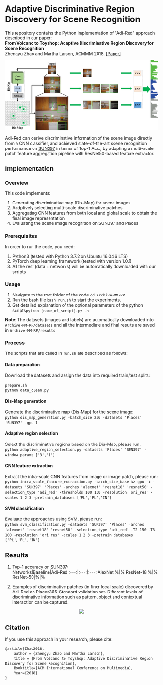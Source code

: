 # Adaptive Discriminative Region Discovery for Scene Recognition

This repository contains the Python implementation of "Adi-Red" approach described in our paper:  
**From Volcano to Toyshop: Adaptive Discriminative Region Discovery for Scene Recognition**  
Zhengyu Zhao and Martha Larson, ACMMM 2018. [[Paper]](https://dl.acm.org/citation.cfm?id=3240698)
<p align="center">
  <img src="https://github.com/ZhengyuZhao/Adaptive-Discriminative-Region-Discovery/blob/master/figures/diagram_textwidth.jpg" width='600'>
</p>

Adi-Red can derive discriminative information of the scene image directly from a CNN classifier, and achieved state-of-the-art scene recognition performance on [SUN397](https://groups.csail.mit.edu/vision/SUN/) in terms of Top-1 Acc., by adopting a multi-scale patch feature aggregation pipeline with ResNet50-based feature extractor.

## Implementation

### Overview

This code implements:
 1. Generating discriminative map (Dis-Map) for scene images
 2. Aadptively selecting multi-scale discriminative patches
 3. Aggregating CNN features from both local and global scale to obtain the final image representation
 4. Evaluating the scene image recognition on SUN397 and Places
 
### Prerequisites

In order to run the code, you need:  
1. Python3 (tested with Python 3.7.2 on Ubuntu 16.04.6 LTS)
2. PyTorch deep learning framework (tested with version 1.0.1)
3. All the rest (data + networks) will be automatically downloaded with our scripts

### Usage

1. Navigate to the root folder of the code.```cd Archive-MM-RP```  
2. Run the bash file ```bash run.sh``` to start the experiments.  
3. Get detailed explanation of the optional parameters of the python scripts```python [name_of_script].py -h```

**Note**: The datasets (images and labels) are automatically downloaded into ```Archive-MM-RP/datasets``` and all the intermediate and final results are saved in ```Archive-MM-RP/results```

### Process

The scripts that are called in ```run.sh``` are described as follows: 

#### Data preparation

Download the datasets and assign the data into required train/test splits:  

```prepare.sh ```  
```python data_clean.py```

#### Dis-Map generation

Generate the discriminative map (Dis-Map) for the scene image:  
```python dis_map_generation.py -batch_size 256 -datasets 'Places' 'SUN397' -gpu 1```

#### Adaptive region selection

Select the discriminative regions based on the Dis-Map, please run:  
```python adaptive_region_selection.py -datasets 'Places' 'SUN397' -window_params ['3','1']```

#### CNN feature extraction

Extract the intra-scale CNN features from image or image patch, please run:  
```python intra_scale_feature_extraction.py -batch_size_base 32 gpu -1 -datasets 'SUN397' 'Places' -arches 'alexnet' 'resnet18' 'resnet50' -selection_type 'adi_red' -thresholds 100 150 -resolution 'ori_res' -scales 1 2 3 -pretrain_databases ['PL','PL','IN']```

#### SVM classification

Evaluate the approaches using SVM, please run:  
```python svm_classification.py -datasets 'SUN397' 'Places' -arches 'alexnet' 'resnet18' 'resnet50' -selection_type 'adi_red' -T2 150 -T3 100 -resolution 'ori_res' -scales 1 2 3 -pretrain_databases ['PL','PL','IN']```

## Results

1. Top-1 accuracy on SUN397:  
	Networks|Baseline|Adi-Red
	:---:|:---:|:---:
	AlexNet|%|%
	ResNet-18|%|%
	ResNet-50|%|%
	
2. Examples of discriminative patches (in finer local scale) discovered by Adi-Red on Places365-Standard validation set. Different levels of discriminative information such as pattern, object and contextual interaction can be captured.
<p align="center">
<img src="https://github.com/ZhengyuZhao/Adaptive-Discriminative-Region-Discovery/blob/master/figures/dis_patch_examples.png" width='800'>
</p>


## Citation

If you use this approach in your research, please cite:

	@article{Zhao2018,
		author = {Zhengyu Zhao and Martha Larson},
		title = {From Volcano to Toyshop: Adaptive Discriminative Region Discovery for Scene Recognition},
		Booktitle={ACM International Conference on Multimedia},
		Year={2018}
	}
